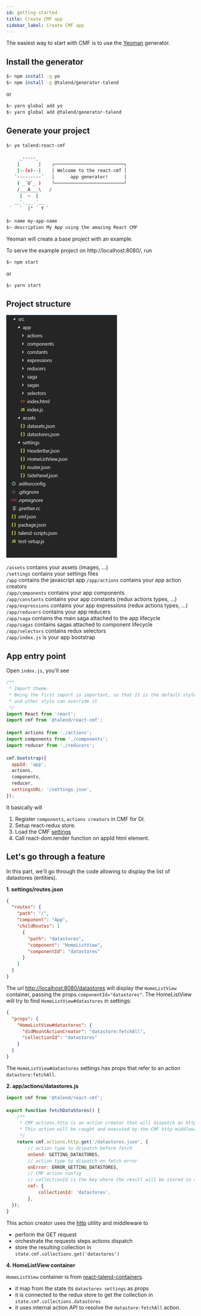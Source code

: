 ```yaml
---
id: getting-started
title: Create CMF app
sidebar_label: Create CMF app
---
```


The easiest way to start with CMF is to use the [Yeoman](http://yeoman.io/) generator.

## Install the generator

```bash
$> npm install -g yo
$> npm install -g @talend/generator-talend
```
or
```bash
$> yarn global add yo
$> yarn global add @talend/generator-talend
```

## Generate your project

```bash
$> yo talend:react-cmf

     _-----_
    |       |    ╭──────────────────────────╮
    |--(o)--|    │ Welcome to the react-cmf │
   `---------´   │      app generator!      │
    ( _´U`_ )    ╰──────────────────────────╯
    /___A___\   /
     |  ~  |
   __'.___.'__
 ´   `  |° ´ Y `

$> name my-app-name
$> description My App using the amazing React CMF
```

Yeoman will create a base project with an example.

To serve the example project on http://localhost:8080/, run

```bash
$> npm start
```
or
```bash
$> yarn start
```

## Project structure

![Project hierarchy](assets/Getting-started-hierarchy.png)

`/assets` contains your assets (images, ...)<br>
`/settings` contains your settings files<br>
`/app` contains the javascript app
`/app/actions` contains your app action creators<br>
`/app/components` contains your app components<br>
`/app/constants` contains your app constants (redux actions types, ...)<br>
`/app/expressions` contains your app expressions (redux actions types, ...)<br>
`/app/reducers` contains your app reducers<br>
`/app/saga` contains the main saga attached to the app lifecycle<br>
`/app/sagas` contains sagas attached to component lifecycle<br>
`/app/selectors` contains redux selectors<br>
`/app/index.js` is your app bootstrap<br>

## App entry point

Open `index.js`, you'll see

```javascript
/**
 * Import theme.
 * Being the first import is important, so that it is the default style
 * and other style can override it
 */
import React from 'react';
import cmf from '@talend/react-cmf';

import actions from './actions';
import components from './components';
import reducer from './reducers';

cmf.bootstrap({
  appId: 'app',
  actions,
  components,
  reducer,
  settingsURL: '/settings.json',
});
```

It basically will

1. Register `components`, `actions creators` in CMF for DI.
2. Setup react-redux store.
3. Load the CMF [settings](https://github.com/Talend/ui/tree/master/packages/cmf/src/settings.md)
4. Call react-dom.render function on appId html element.


## Let's go through a feature

In this part, we'll go through the code allowing to display the list of datastores (entities).

**1. settings/routes.json**
```json
{
  "routes": {
    "path": "/",
    "component": "App",
    "childRoutes": [
      {
        "path": "datastores",
        "component": "HomeListView",
        "componentId": "datastores"
      }
    ]
  }
}
```

The url [http://localhost:8080/datastores](http://localhost:8080/datastores) will display the `HomeListView` container, passing the props `componentId="datastores"`.
The HomeListView will try to find `HomeListView#datastores` in settings:

```json
{
  "props": {
    "HomeListView#datastores": {
      "didMountActionCreator": "datastore:fetchAll",
      "collectionId": "datastores"
    }
  }
}
```

The `HomeListView#datastores` settings has props that refer to an action `datastore:fetchAll`.

**2. app/actions/datastores.js**

```javascript
import cmf from '@talend/react-cmf';

export function fetchDataStores() {
	/**
	 * CMF actions.http is an action creator that will dispatch an http action.
	 * This action will be caught and executed by the CMF http middleware
	 */
	return cmf.actions.http.get('/datastores.json', {
		// action type to dispatch before fetch
		onSend: GETTING_DATASTORES,
		// action type to dispatch on fetch error
		onError: ERROR_GETTING_DATASTORES,
		// CMF action config
		// collectionId is the key where the result will be stored in app state
		cmf: {
			collectionId: 'datastores',
		},
  });
}
```

This action creator uses the [http](https://github.com/Talend/ui/tree/master/packages/cmf/src/middlewares/http/index.md) utility and middleware to
* perform the GET request
* orchestrate the requests steps actions dispatch
* store the resulting collection in `state.cmf.collections.get('datastores')`

**4. HomeListView container**

`HomeListView` container is from [react-talend-containers](https://github.com/Talend/ui/tree/master/packages/containers).
* it map from the state its `datastores settings` as props
* it is connected to the redux store to get the collection in `state.cmf.collections.datastores`
* it uses internal action API to resolve the `datastore:fetchAll` action.
